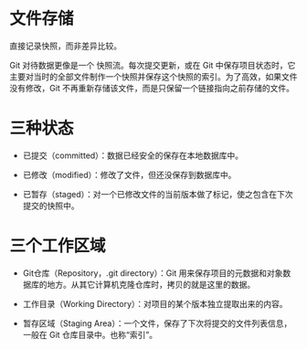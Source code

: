 # 文件存储

直接记录快照，而非差异比较。

Git 对待数据更像是一个 快照流。每次提交更新，或在 Git 中保存项目状态时，它主要对当时的全部文件制作一个快照并保存这个快照的索引。为了高效，如果文件没有修改，Git 不再重新存储该文件，而是只保留一个链接指向之前存储的文件。

# 三种状态

* 已提交（committed）：数据已经安全的保存在本地数据库中。


* 已修改（modified）：修改了文件，但还没保存到数据库中。


* 已暂存（staged）：对一个已修改文件的当前版本做了标记，使之包含在下次提交的快照中。

# 三个工作区域

* Git仓库（Repository，.git directory）：Git 用来保存项目的元数据和对象数据库的地方。从其它计算机克隆仓库时，拷贝的就是这里的数据。


* 工作目录（Working Directory）：对项目的某个版本独立提取出来的内容。 


* 暂存区域（Staging Area）：一个文件，保存了下次将提交的文件列表信息，一般在 Git 仓库目录中。也称“索引”。